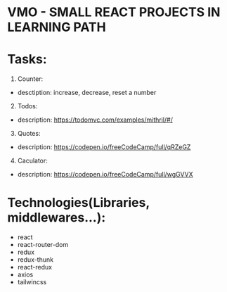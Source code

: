 # VMO - SMALL REACT PROJECTS IN LEARNING PATH

# Tasks:

1. Counter:

- desctiption: increase, decrease, reset a number

2. Todos:

- description: https://todomvc.com/examples/mithril/#/

3. Quotes:

- description: https://codepen.io/freeCodeCamp/full/qRZeGZ

4. Caculator:

- description: https://codepen.io/freeCodeCamp/full/wgGVVX

# Technologies(Libraries, middlewares...):

- react
- react-router-dom
- redux
- redux-thunk
- react-redux
- axios
- tailwincss
